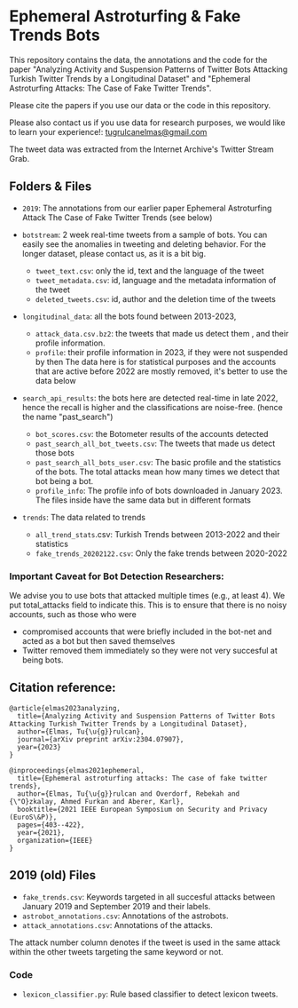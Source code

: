 # Ephemeral Astroturfing & Fake Trends Bots

This repository contains the data, the annotations and the code for the paper "Analyzing Activity and Suspension Patterns of Twitter Bots Attacking Turkish Twitter Trends by a Longitudinal Dataset" and "Ephemeral Astroturfing Attacks: The Case of Fake Twitter Trends". 

Please cite the papers if you use our data or the code in this repository.

Please also contact us if you use data for research purposes, we would like to learn your experience!: tugrulcanelmas@gmail.com

The tweet data was extracted from the Internet Archive's Twitter Stream Grab. 

## Folders & Files

- `2019`: The annotations from our earlier paper Ephemeral Astroturfing Attack The Case of Fake Twitter Trends (see below)

- `botstream`: 2 week real-time tweets from a sample of bots. You can easily see the anomalies in tweeting and deleting behavior. For the longer dataset, please contact us, as it is a bit big.
  -  `tweet_text.csv`: only the id, text and the language of the tweet
  -  `tweet_metadata.csv`: id, language and the metadata information of the tweet
  -  `deleted_tweets.csv`: id, author and the deletion time of the tweets 

- `longitudinal_data`: all the bots found between 2013-2023, 
  - `attack_data.csv.bz2`: the tweets that made us detect them , and their profile information. 
  - `profile`: their profile information in 2023, if they were not suspended by then
The data here is for statistical purposes and the accounts that are active before 2022 are mostly removed, it's better to use the data below

- `search_api_results`: the bots here are detected real-time in late 2022, hence the recall is higher and the classifications are noise-free. (hence the name "past_search")
  - `bot_scores.csv`: the Botometer results of the accounts detected
  - `past_search_all_bot_tweets.csv`: The tweets that made us detect those bots
  - `past_search_all_bots_user.csv`: The basic profile and the statistics of the bots. The total attacks mean how many times we detect that bot being a bot.
  - `profile_info`: The profile info of bots downloaded in January 2023. The files inside have the same data but in different formats

- `trends`: The data related to trends
  - `all_trend_stats`.csv: Turkish Trends between 2013-2022 and their statistics
  - `fake_trends_20202122.csv`: Only the fake trends between 2020-2022

### Important Caveat for Bot Detection Researchers:
We advise you to use bots that attacked multiple times (e.g., at least 4). We put total_attacks field to indicate this. 
This is to ensure that there is no noisy accounts, such as those who were 
- compromised accounts that were briefly included in the bot-net and acted as a bot but then saved themselves 
- Twitter removed them immediately so they were not very succesful at being bots.

## Citation reference:

```
@article{elmas2023analyzing,
  title={Analyzing Activity and Suspension Patterns of Twitter Bots Attacking Turkish Twitter Trends by a Longitudinal Dataset},
  author={Elmas, Tu{\u{g}}rulcan},
  journal={arXiv preprint arXiv:2304.07907},
  year={2023}
}
```
```
@inproceedings{elmas2021ephemeral,
  title={Ephemeral astroturfing attacks: The case of fake twitter trends},
  author={Elmas, Tu{\u{g}}rulcan and Overdorf, Rebekah and {\"O}zkalay, Ahmed Furkan and Aberer, Karl},
  booktitle={2021 IEEE European Symposium on Security and Privacy (EuroS\&P)},
  pages={403--422},
  year={2021},
  organization={IEEE}
}
```

## 2019 (old) Files 

- `fake_trends.csv`: Keywords targeted in all succesful attacks between January 2019 and September 2019 and their labels.
- `astrobot_annotations.csv`: Annotations of the astrobots.
- `attack_annotations.csv`: Annotations of the attacks. 

The attack number column denotes if the tweet is used in the same attack within the other tweets targeting the same keyword or not.

### Code

- `lexicon_classifier.py`: Rule based classifier to detect lexicon tweets. 

